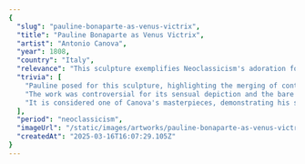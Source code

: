 ```yaml
---
{
  "slug": "pauline-bonaparte-as-venus-victrix",
  "title": "Pauline Bonaparte as Venus Victrix",
  "artist": "Antonio Canova",
  "year": 1808,
  "country": "Italy",
  "relevance": "This sculpture exemplifies Neoclassicism's adoration for classical antiquity, capturing Pauline Bonaparte, Napoleon’s sister, in the guise of Venus. It merges contemporary figures with mythological roles, showcasing the era's fascination with the harmony and idealism of ancient art.",
  "trivia": [
    "Pauline posed for this sculpture, highlighting the merging of contemporary and classical worlds in Neoclassical art.",
    "The work was controversial for its sensual depiction and the bare flesh shown, challenging norms of modesty and decorum of the time.",
    "It is considered one of Canova's masterpieces, demonstrating his skill in working marble to mimic the softness of skin and the drapery of fabric."
  ],
  "period": "neoclassicism",
  "imageUrl": "/static/images/artworks/pauline-bonaparte-as-venus-victrix.jpg",
  "createdAt": "2025-03-16T16:07:29.105Z"
}
---
```

